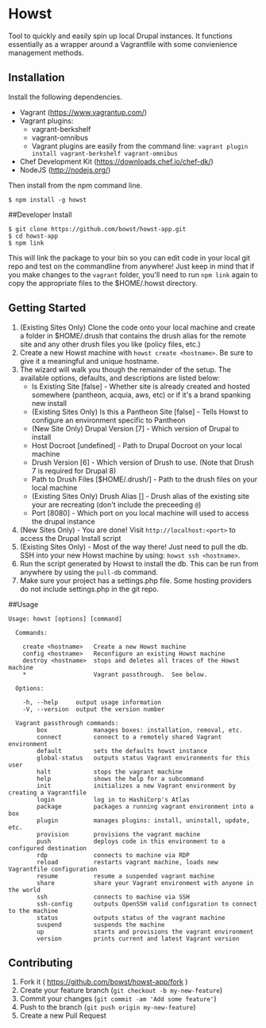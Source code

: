 # Howst

Tool to quickly and easily spin up local Drupal instances.  It functions essentially as a wrapper around a Vagrantfile with some convienience management methods.

## Installation

Install the following dependencies.

* Vagrant (https://www.vagrantup.com/)
* Vagrant plugins:
   * vagrant-berkshelf
   * vagrant-omnibus
   * Vagrant plugins are easily from the command line: `vagrant plugin install vagrant-berkshelf vagrant-omnibus`
* Chef Development Kit (https://downloads.chef.io/chef-dk/)
* NodeJS (http://nodejs.org/)

Then install from the npm command line.

    $ npm install -g howst
    
##Developer Install

    $ git clone https://github.com/bowst/howst-app.git
    $ cd howst-app
    $ npm link

This will link the package to your bin so you can edit code in your local git repo and test on the commandline from anywhere! Just keep in mind that if you make changes to the `vagrant` folder, you'll need to run `npm link` again to copy the appropriate files to the $HOME/.howst directory.

## Getting Started

1. (Existing Sites Only) Clone the code onto your local machine and create a folder in $HOME/.drush that contains the drush alias for the remote site and any other drush files you like (policy files, etc.)
2. Create a new Howst machine with `howst create <hostname>`.  Be sure to give it a meaningful and unique hostname.
3. The wizard will walk you though the remainder of the setup.  The available options, defaults, and descriptions are listed below:
   * Is Existing Site [false] - Whether site is already created and hosted somewhere (pantheon, acquia, aws, etc) or if it's a brand spanking new install
   * (Existing Sites Only) Is this a Pantheon Site [false] - Tells Howst to configure an environment specific to Pantheon
   * (New Site Only) Drupal Version [7] - Which version of Drupal to install
   * Host Docroot [undefined] - Path to Drupal Docroot on your local machine
   * Drush Version [6] - Which version of Drush to use.  (Note that Drush 7 is required for Drupal 8)
   * Path to Drush Files [$HOME/.drush/<hostname>] - Path to the drush files on your local machine
   * (Existing Sites Only) Drush Alias [<hostname>] - Drush alias of the existing site your are recreating (don't include the preceeding `@`)
   * Port [8080] - Which port on you local machine will used to access the drupal instance
4. (New Sites Only) - You are done!  Visit `http://localhost:<port>` to access the Drupal Install script
5. (Existing Sites Only) - Most of the way there!  Just need to pull the db.  SSH into your new Howst machine by using: `howst ssh <hostname>`.
6. Run the script generated by Howst to install the db. This can be run from anywhere by using the `pull-db` command.
7. Make sure your project has a settings.php file.  Some hosting providers do not include settings.php in the git repo.


##Usage

```
Usage: howst [options] [command]

  Commands:

    create <hostname>   Create a new Howst machine
    config <hostname>   Reconfigure an existing Howst machine
    destroy <hostname>  stops and deletes all traces of the Howst machine
    *                   Vagrant passthrough.  See below.

  Options:

    -h, --help     output usage information
    -V, --version  output the version number

  Vagrant passthrough commands: 
        box             manages boxes: installation, removal, etc. 
        connect         connect to a remotely shared Vagrant environment 
        default         sets the defaults howst instance 
        global-status   outputs status Vagrant environments for this user 
        halt            stops the vagrant machine 
        help            shows the help for a subcommand 
        init            initializes a new Vagrant environment by creating a Vagrantfile 
        login           log in to HashiCorp's Atlas 
        package         packages a running vagrant environment into a box 
        plugin          manages plugins: install, uninstall, update, etc. 
        provision       provisions the vagrant machine 
        push            deploys code in this environment to a configured destination 
        rdp             connects to machine via RDP 
        reload          restarts vagrant machine, loads new Vagrantfile configuration 
        resume          resume a suspended vagrant machine 
        share           share your Vagrant environment with anyone in the world 
        ssh             connects to machine via SSH 
        ssh-config      outputs OpenSSH valid configuration to connect to the machine 
        status          outputs status of the vagrant machine 
        suspend         suspends the machine 
        up              starts and provisions the vagrant environment 
        version         prints current and latest Vagrant version
```

## Contributing

1. Fork it ( https://github.com/bowst/howst-app/fork )
2. Create your feature branch (`git checkout -b my-new-feature`)
3. Commit your changes (`git commit -am 'Add some feature'`)
4. Push to the branch (`git push origin my-new-feature`)
5. Create a new Pull Request
